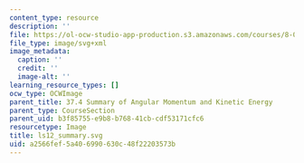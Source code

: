 ```yaml
---
content_type: resource
description: ''
file: https://ol-ocw-studio-app-production.s3.amazonaws.com/courses/8-01sc-classical-mechanics-fall-2016/a2566fef5a406990630c48f22203573b_ls12_summary.svg
file_type: image/svg+xml
image_metadata:
  caption: ''
  credit: ''
  image-alt: ''
learning_resource_types: []
ocw_type: OCWImage
parent_title: 37.4 Summary of Angular Momentum and Kinetic Energy
parent_type: CourseSection
parent_uid: b3f85755-e9b8-b768-41cb-cdf53171cfc6
resourcetype: Image
title: ls12_summary.svg
uid: a2566fef-5a40-6990-630c-48f22203573b
---
```

